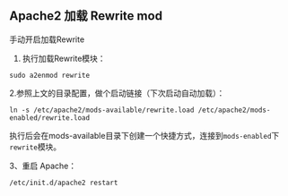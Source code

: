 ## Apache2 加载 Rewrite mod

手动开启加载Rewrite

1. 执行加载Rewrite模块：

```shell
sudo a2enmod rewrite
```

2.参照上文的目录配置，做个启动链接（下次启动自动加载）：

```shell
ln -s /etc/apache2/mods-available/rewrite.load /etc/apache2/mods-enabled/rewrite.load
```

执行后会在mods-available目录下创建一个快捷方式，连接到`mods-enabled`下`rewrite`模块。

3、重启 Apache：

```shell
/etc/init.d/apache2 restart
```
